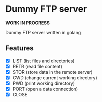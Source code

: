 # Dummy FTP server

**WORK IN PROGRESS**

Dummy FTP server written in golang

## Features

- [x] LIST (list files and directories)
- [x] RETR (read file content)
- [x] STOR (store data in the remote server)
- [x] CWD (change current working directory)
- [x] PWD (print working directory)
- [x] PORT (open a data connection)
- [x] CLOSE